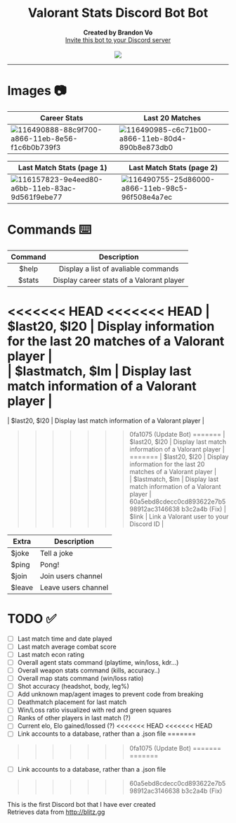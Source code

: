 <h1 align="center">Valorant Stats Discord Bot Bot</h1>
<p align="center">
  <b>Created by Brandon Vo</b><br>
  <a href="https://discord.com/api/oauth2/authorize?client_id=833535533287866398&permissions=2417093728&scope=bot">Invite this bot to your Discord server</a> 
  <br><br>
  <img src="https://static.wikia.nocookie.net/valorant/images/b/b5/Precision_Spray.gif/revision/latest/scale-to-width-down/250?cb=20210110011244">
</p>

---
# Images 📷
| Career Stats        | Last 20 Matches | 
| ------------- |-------------| 
| ![116490888-88c9f700-a866-11eb-8e56-f1c6b0b739f3](https://user-images.githubusercontent.com/76707560/116766721-f9554d00-a9f9-11eb-9157-84dbd4bfbf27.png) | ![116490985-c6c71b00-a866-11eb-80d4-890b8e873db0](https://user-images.githubusercontent.com/76707560/116766715-efcbe500-a9f9-11eb-8c2c-8771f445742f.png)

| Last Match Stats (page 1) | Last Match Stats (page 2) |
| ------------- | ----------- | 
| ![116157823-9e4eed80-a6bb-11eb-83ac-9d561f9ebe77](https://user-images.githubusercontent.com/76707560/116766736-096d2c80-a9fa-11eb-8757-a325ac67c7d8.jpg) | ![116490755-25d86000-a866-11eb-98c5-96f508e4a7ec](https://user-images.githubusercontent.com/76707560/116766739-0d994a00-a9fa-11eb-8726-8985507cdcef.png)

# Commands ⌨️
| Command        | Description    | 
| :-----------: | :--------: | 
| $help      | Display a list of avaliable commands      | 
| $stats      | Display career stats of a Valorant player | 
<<<<<<< HEAD
<<<<<<< HEAD
| $last20, $l20      | Display information for the last 20 matches of a Valorant player |  
| $lastmatch, $lm      | Display last match information of a Valorant player |  
=======
| $last20, $l20      | Display last match information of a Valorant player |  
>>>>>>> 0fa1075 (Update Bot)
=======
| $last20, $l20      | Display last match information of a Valorant player |  
=======
| $last20, $l20      | Display information for the last 20 matches of a Valorant player |  
| $lastmatch, $lm      | Display last match information of a Valorant player |  
>>>>>>> 60a5ebd8cdecc0cd893622e7b598912ac3146638
>>>>>>> b3c2a4b (Fix)
| $link | Link a Valorant user to your Discord ID    |

| Extra        | Description    | 
| ------------- |-------------| 
| $joke      | Tell a joke      | 
| $ping      | Pong!             | 
| $join      |Join users channel |  
| $leave | Leave users channel    |

# TODO ✅
- [ ] Last match time and date played
- [ ] Last match average combat score
- [ ] Last match econ rating
- [ ] Overall agent stats command (playtime, win/loss, kdr...)
- [ ] Overall weapon stats command (kills, accuracy..)
- [ ] Overall map stats command (win/loss ratio)
- [ ] Shot accuracy (headshot, body, leg%)
- [ ] Add unknown map/agent images to prevent code from breaking
- [ ] Deathmatch placement for last match
- [ ] Win/Loss ratio visualized with red and green squares
- [ ] Ranks of other players in last match (?)
- [ ] Current elo, Elo gained/lossed (?)
<<<<<<< HEAD
<<<<<<< HEAD
- [ ] Link accounts to a database, rather than a .json file
=======
>>>>>>> 0fa1075 (Update Bot)
=======
=======
- [ ] Link accounts to a database, rather than a .json file
>>>>>>> 60a5ebd8cdecc0cd893622e7b598912ac3146638
>>>>>>> b3c2a4b (Fix)

This is the first Discord bot that I have ever created  
Retrieves data from http://blitz.gg 
 
 
 
 
 
 
 
